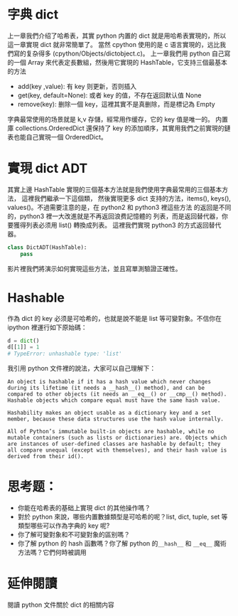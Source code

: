 # 字典 dict

上一章我們介绍了哈希表，其實 python 内置的 dict 就是用哈希表實現的，所以這一章實現 dict 就非常簡單了。
當然 cpython 使用的是 c 语言實現的，远比我們寫的复杂得多 (cpython/Objects/dictobject.c)。
上一章我們用 python 自己寫的一個 Array 來代表定長數組，然後用它實現的 HashTable，它支持三個最基本的方法

- add(key ,value): 有 key 则更新，否则插入
- get(key, default=None): 或者 key 的值，不存在返回默认值 None
- remove(key): 删除一個 key，這裡其實不是真删除，而是標记為 Empty

字典最常使用的场景就是 k,v 存儲，經常用作缓存，它的 key 值是唯一的。
内置庫 collections.OrderedDict 還保持了 key 的添加順序，其實用我們之前實現的鏈表也能自己實現一個 OrderedDict。

# 實現 dict ADT

其實上邊 HashTable 實現的三個基本方法就是我們使用字典最常用的三個基本方法， 這裡我們繼承一下這個類，
然後實現更多 dict 支持的方法，items(), keys(), values()。不過需要注意的是，在 python2 和 python3 裡這些方法
的返回是不同的，python3 裡一大改進就是不再返回浪费記憶體的 列表，而是返回替代器，你要獲得列表必须用 list() 轉換成列表。 這裡我們實現 python3 的方式返回替代器。


```py
class DictADT(HashTable):
    pass
```

影片裡我們將演示如何實現這些方法，並且寫單測驗證正確性。

# Hashable
作為 dict 的 key 必须是可哈希的，也就是說不能是 list 等可變對象。不信你在 ipython 裡運行如下原始碼：

```py
d = dict()
d[[1]] = 1
# TypeError: unhashable type: 'list'
```

我引用 python 文件裡的說法，大家可以自己理解下：

```
An object is hashable if it has a hash value which never changes during its lifetime (it needs a __hash__() method), and can be compared to other objects (it needs an __eq__() or __cmp__() method). Hashable objects which compare equal must have the same hash value.

Hashability makes an object usable as a dictionary key and a set member, because these data structures use the hash value internally.

All of Python’s immutable built-in objects are hashable, while no mutable containers (such as lists or dictionaries) are. Objects which are instances of user-defined classes are hashable by default; they all compare unequal (except with themselves), and their hash value is derived from their id().
```


# 思考题：
- 你能在哈希表的基础上實現 dict 的其他操作嗎？
- 對於 python 來說，哪些内置數據類型是可哈希的呢？list, dict, tuple, set 等類型哪些可以作為字典的 key 呢?
- 你了解可變對象和不可變對象的區别嗎？
- 你了解 python 的 hash 函數嗎？你了解 python 的`__hash__`  和 `__eq__` 魔術方法嗎？它們何時被調用

# 延伸閱讀
閱讀 python 文件關於 dict 的相關内容

